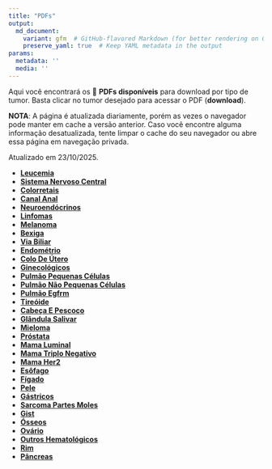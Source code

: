 ```yaml
---
title: "PDFs"
output: 
  md_document:
    variant: gfm  # GitHub-flavored Markdown (for better rendering on GitHub)
    preserve_yaml: true  # Keep YAML metadata in the output
params:
  metadata: ''
  media: ''
---
```


<script async src="https://scripts.simpleanalyticscdn.com/latest.js"></script>

Aqui você encontrará os 📝 **PDFs disponíveis** para download por tipo
de tumor. Basta clicar no tumor desejado para acessar o PDF
(**download**).

**NOTA**: A página é atualizada diariamente, porém as vezes o navegador
pode manter em cache a versão anterior. Caso você encontre alguma
informação desatualizada, tente limpar o cache do seu navegador ou abre
essa página em navegação privada.

Atualizado em 23/10/2025.

- [**Leucemia**](https://coeoralmeds-e768.restdb.io/media/68f9bb2d0d20f7250003f01b?download=true)
- [**Sistema Nervoso
  Central**](https://coeoralmeds-e768.restdb.io/media/68f9bb2f0d20f7250003f01e?download=true)
- [**Colorretais**](https://coeoralmeds-e768.restdb.io/media/68f9bb330d20f7250003f023?download=true)
- [**Canal
  Anal**](https://coeoralmeds-e768.restdb.io/media/68f9bb340d20f7250003f025?download=true)
- [**Neuroendócrinos**](https://coeoralmeds-e768.restdb.io/media/68f9bb360d20f7250003f027?download=true)
- [**Linfomas**](https://coeoralmeds-e768.restdb.io/media/68f9bb370d20f7250003f028?download=true)
- [**Melanoma**](https://coeoralmeds-e768.restdb.io/media/68f9bb390d20f7250003f02a?download=true)
- [**Bexiga**](https://coeoralmeds-e768.restdb.io/media/68f9bb3b0d20f7250003f02c?download=true)
- [**Via
  Biliar**](https://coeoralmeds-e768.restdb.io/media/68f9bb3c0d20f7250003f032?download=true)
- [**Endométrio**](https://coeoralmeds-e768.restdb.io/media/68f9bb3e0d20f7250003f034?download=true)
- [**Colo De
  Útero**](https://coeoralmeds-e768.restdb.io/media/68f9bb400d20f7250003f037?download=true)
- [**Ginecológicos**](https://coeoralmeds-e768.restdb.io/media/68f9bb410d20f7250003f038?download=true)
- [**Pulmão Pequenas
  Células**](https://coeoralmeds-e768.restdb.io/media/68f9bb430d20f7250003f03a?download=true)
- [**Pulmão Não Pequenas
  Células**](https://coeoralmeds-e768.restdb.io/media/68f9bb450d20f7250003f03d?download=true)
- [**Pulmão
  Egfrm**](https://coeoralmeds-e768.restdb.io/media/68f9bb460d20f7250003f03f?download=true)
- [**Tireóide**](https://coeoralmeds-e768.restdb.io/media/68f9bb4a0d20f7250003f042?download=true)
- [**Cabeça E
  Pescoço**](https://coeoralmeds-e768.restdb.io/media/68f9bb4c0d20f7250003f045?download=true)
- [**Glândula
  Salivar**](https://coeoralmeds-e768.restdb.io/media/68f9bb4d0d20f7250003f047?download=true)
- [**Mieloma**](https://coeoralmeds-e768.restdb.io/media/68f9bb500d20f7250003f049?download=true)
- [**Próstata**](https://coeoralmeds-e768.restdb.io/media/68f9bb510d20f7250003f04b?download=true)
- [**Mama
  Luminal**](https://coeoralmeds-e768.restdb.io/media/68f9bb550d20f7250003f04f?download=true)
- [**Mama Triplo
  Negativo**](https://coeoralmeds-e768.restdb.io/media/68f9bb560d20f7250003f051?download=true)
- [**Mama
  Her2**](https://coeoralmeds-e768.restdb.io/media/68f9bb580d20f7250003f052?download=true)
- [**Esôfago**](https://coeoralmeds-e768.restdb.io/media/68f9bb5a0d20f7250003f054?download=true)
- [**Fígado**](https://coeoralmeds-e768.restdb.io/media/68f9bb5b0d20f7250003f057?download=true)
- [**Pele**](https://coeoralmeds-e768.restdb.io/media/68f9bb5d0d20f7250003f058?download=true)
- [**Gástricos**](https://coeoralmeds-e768.restdb.io/media/68f9bb5f0d20f7250003f05a?download=true)
- [**Sarcoma Partes
  Moles**](https://coeoralmeds-e768.restdb.io/media/68f9bb600d20f7250003f05c?download=true)
- [**Gist**](https://coeoralmeds-e768.restdb.io/media/68f9bb620d20f7250003f05e?download=true)
- [**Ósseos**](https://coeoralmeds-e768.restdb.io/media/68f9bb640d20f7250003f060?download=true)
- [**Ovário**](https://coeoralmeds-e768.restdb.io/media/68f9bb650d20f7250003f062?download=true)
- [**Outros
  Hematológicos**](https://coeoralmeds-e768.restdb.io/media/68f9bb670d20f7250003f064?download=true)
- [**Rim**](https://coeoralmeds-e768.restdb.io/media/68f9bb690d20f7250003f067?download=true)
- [**Pâncreas**](https://coeoralmeds-e768.restdb.io/media/68f9bb6b0d20f7250003f069?download=true)
